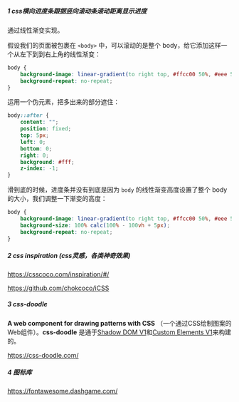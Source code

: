 ##### 1 css横向进度条跟据竖向滚动条滚动距离显示进度

通过线性渐变实现。

假设我们的页面被包裹在 `<body>` 中，可以滚动的是整个 body，给它添加这样一个从左下到到右上角的线性渐变：

```css
body {
    background-image: linear-gradient(to right top, #ffcc00 50%, #eee 50%);
    background-repeat: no-repeat;
}
```

运用一个伪元素，把多出来的部分遮住：

```css
body::after {
    content: "";
    position: fixed;
    top: 5px;
    left: 0;
    bottom: 0;
    right: 0;
    background: #fff;
    z-index: -1;
}
```

滑到底的时候，进度条并没有到底是因为 `body` 的线性渐变高度设置了整个 body 的大小，我们调整一下渐变的高度：

```css
body {
    background-image: linear-gradient(to right top, #ffcc00 50%, #eee 50%);
    background-size: 100% calc(100% - 100vh + 5px);
    background-repeat: no-repeat;
}
```

##### 2  css inspiration (css灵感，各类神奇效果)

https://csscoco.com/inspiration/#/

https://github.com/chokcoco/iCSS

##### 3 css-doodle

 **A web component for drawing patterns with CSS** （一个通过CSS绘制图案的Web组件）。**css-doodle** 是通于[Shadow DOM V1](https://link.zhihu.com/?target=https%3A//w3c.github.io/webcomponents/spec/shadow/)和[Custom Elements V1](https://link.zhihu.com/?target=https%3A//html.spec.whatwg.org/multipage/scripting.html%23custom-elements)来构建的。

https://css-doodle.com/

##### 4 图标库

https://fontawesome.dashgame.com/